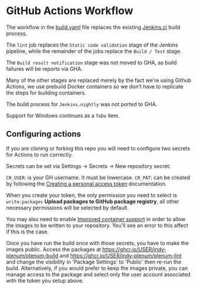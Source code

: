 # GitHub Actions Workflow

The workflow in the [build.yaml](build.yaml) file replaces the existing [Jenkins.ci](../../Jenkinsfile.ci) build process.

The `lint` job replaces the `Static code validation` stage of the Jenkins pipeline, while the remainder of the jobs replace the `Build / Test` stage.

The `Build result notification` stage was not moved to GHA, as build failures will be reports via GHA.

Many of the other stages are replaced merely by the fact we're using Github Actions, we use prebuild Docker containers so we don't have to replicate the steps for building containers.

The build process for `Jenkins.nightly` was not ported to GHA.

Support for Windows continues as a `ToDo` item.


## Configuring actions

If you are cloning or forking this repo you will need to configure two secrets for Actions to run correctly.

Secrets can be set via Settings -> Secrets -> New repository secret:

`CR_USER`: is your GH username.  It must be lowercase.
`CR_PAT`:  can be created by following the [Creating a personal access token](https://docs.github.com/en/github/authenticating-to-github/creating-a-personal-access-token) documentation.

When you create your token, the only permission you need to select is `write:packages` **Upload packages to GitHub package registry**, all other necessary permissions will be selected by default.

You may also need to enable [Improved container support](https://docs.github.com/en/packages/guides/enabling-improved-container-support) in order to allow the images to be written to your repository.  You'll see an error to this affect if this is the case.

Once you have run the build once with those secrets, you have to make the images public.  Access the packages at https://ghcr.io/USER/indy-plenum/plenum-build and https://ghcr.io/USER/indy-plenum/plenum-lint and change the visibility in 'Package Settings' to 'Public' then re-run the build.  Alternatively, if you would prefer to keep the images private, you can manage access to the package and select only the user account associated with the token you setup above.